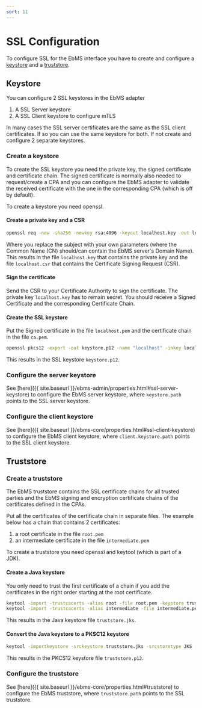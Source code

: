 ```yaml
---
sort: 11
---
```


# SSL Configuration

To configure SSL for the EbMS interface you have to create and configure a [keystore](#keystore) and a [truststore](#truststore).

## Keystore

You can configure 2 SSL keystores in the EbMS adapter

1. A SSL Server keystore
2. A SSL Client keystore to configure mTLS

In many cases the SSL server certificates are the same as the SSL client certificates. If so you can use the same keystore for both. If not create and configure 2 separate keystores.

### Create a keystore

To create the SSL keystore you need the private key, the signed certificate and certificate chain. The signed certificate is normally also needed to request/create a CPA and you can configure the EbMS adapter to validate the received certificate with the one in the corresponding CPA (which is off by default).

To create a keystore you need openssl.

#### Create a private key and a CSR

```sh
openssl req -new -sha256 -newkey rsa:4096 -keyout localhost.key -out localhost.csr -subj "/C=NL/ST=Groningen/L=Groningen/O=Ordina/OU=OSD/CN=ebms.ordina.nl"
```

Where you replace the subject with your own parameters (where the Common Name (CN) should/can contain the EbMS server's Domain Name). This results in the file `localhost.key` that contains the private key and the file `localhost.csr` that contains the Certificate Signing Request (CSR).

#### Sign the certificate

Send the CSR to your Certificate Authority to sign the certificate. The private key `localhost.key` has to remain secret. You should receive a Signed Certificate and the corresponding Certificate Chain.

#### Create the SSL keystore

Put the Signed certificate in the file `localhost.pem` and the certificate chain in the file `ca.pem`.

```sh
openssl pkcs12 -export -out keystore.p12 -name "localhost" -inkey localhost.key -in localhost.pem -certfile ca.pem
```

This results in the SSL keystore `keystore.p12`.

### Configure the server keystore

See [here]({{ site.baseurl }}/ebms-admin/properties.html#ssl-server-keystore) to configure the EbMS server keystore, where `keystore.path` points to the SSL server keystore.

### Configure the client keystore

See [here]({{ site.baseurl }}/ebms-core/properties.html#ssl-client-keystore) to configure the EbMS client keystore, where `client.keystore.path` points to the SSL client keystore. 

## Truststore

### Create a truststore

The EbMS truststore contains the SSL certificate chains for all trusted parties and the EbMS signing and encryption certificate chains of the certificates defined in the CPAs.

Put all the certificates of the certificate chain in separate files. The example below has a chain that contains 2 certificates:

1. a root certificate in the file `root.pem`
2. an intermediate certificate in the file `intermediate.pem`

To create a truststore you need openssl and keytool (which is part of a JDK).

#### Create a Java keystore

You only need to trust the first certificate of a chain if you add the certificates in the right order starting at the root certificate.

```sh
keytool -import -trustcacerts -alias root -file root.pem -keystore truststore.jks
keytool -import -trustcacerts -alias intermediate -file intermediate.pem -keystore truststore.jks
```

This results in the Java keystore file `truststore.jks`.

#### Convert the Java keystore to a PKSC12 keystore

```sh
keytool -importkeystore -srckeystore truststore.jks -srcstoretype JKS -destkeystore truststore.p12 -deststoretype PKCS12
```

This results in the PKCS12 keystore file `truststore.p12`.

### Configure the truststore

See [here]({{ site.baseurl }}/ebms-core/properties.html#truststore) to configure the EbMS truststore, where `truststore.path` points to the SSL truststore.
